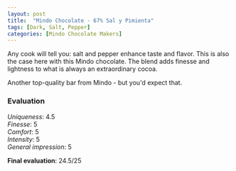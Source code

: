 ```yaml
---
layout: post
title:  "Mindo Chocolate - 67% Sal y Pimienta"
tags: [Dark, Salt, Pepper] 
categories: [Mindo Chocolate Makers]
---
```


Any cook will tell you: salt and pepper enhance taste and flavor.
This is also the case here with this Mindo chocolate. The blend adds finesse and lightness to what is always an extraordinary cocoa.

Another top-quality bar from Mindo - but you'd expect that.


### Evaluation

_Uniqueness_: 4.5  
_Finesse_: 5  
_Comfort_: 5  
_Intensity_: 5  
_General impression_: 5

**Final evaluation**: 24.5/25